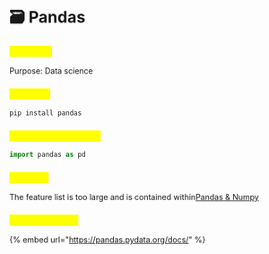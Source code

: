 # 🗃️ Pandas

### <mark style="color:yellow;">Overview</mark>

Purpose: Data science

### <mark style="color:yellow;">Installing</mark>

```python
pip install pandas
```

### <mark style="color:yellow;">Importing the library</mark>

```python
import pandas as pd
```

### <mark style="color:yellow;">Features</mark>

The feature list is too large and is contained within[Pandas & Numpy](https://app.gitbook.com/s/nSHWsOepBfBV3CelGDBR/pandas-and-numpy "mention")

### <mark style="color:yellow;">Documentation</mark>

{% embed url="https://pandas.pydata.org/docs/" %}
